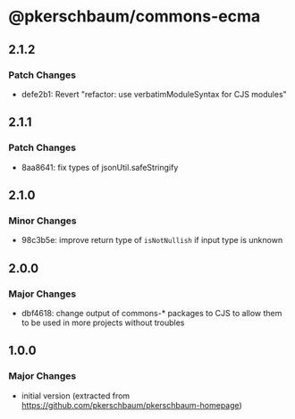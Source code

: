# @pkerschbaum/commons-ecma

## 2.1.2

### Patch Changes

- defe2b1: Revert "refactor: use verbatimModuleSyntax for CJS modules"

## 2.1.1

### Patch Changes

- 8aa8641: fix types of jsonUtil.safeStringify

## 2.1.0

### Minor Changes

- 98c3b5e: improve return type of `isNotNullish` if input type is unknown

## 2.0.0

### Major Changes

- dbf4618: change output of commons-\* packages to CJS to allow them to be used in more projects without troubles

## 1.0.0

### Major Changes

- initial version (extracted from https://github.com/pkerschbaum/pkerschbaum-homepage)
